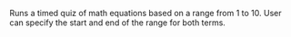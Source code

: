 Runs a timed quiz of math equations based on a range from 1 to 10. User can specify the start and end of the range for both terms.
